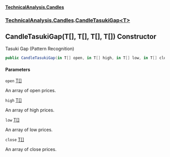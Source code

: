 #### [TechnicalAnalysis.Candles](Atypical.TechnicalAnalysis.Candles.md 'Atypical.TechnicalAnalysis.Candles')
### [TechnicalAnalysis.Candles](Atypical.TechnicalAnalysis.Candles.md#TechnicalAnalysis.Candles 'TechnicalAnalysis.Candles').[CandleTasukiGap&lt;T&gt;](CandleTasukiGap_T_.md 'TechnicalAnalysis.Candles.CandleTasukiGap<T>')

## CandleTasukiGap(T[], T[], T[], T[]) Constructor

Tasuki Gap (Pattern Recognition)

```csharp
public CandleTasukiGap(in T[] open, in T[] high, in T[] low, in T[] close);
```
#### Parameters

<a name='TechnicalAnalysis.Candles.CandleTasukiGap_T_.CandleTasukiGap(T[],T[],T[],T[]).open'></a>

`open` [T](CandleTasukiGap_T_.md#TechnicalAnalysis.Candles.CandleTasukiGap_T_.T 'TechnicalAnalysis.Candles.CandleTasukiGap<T>.T')[[]](https://docs.microsoft.com/en-us/dotnet/api/System.Array 'System.Array')

An array of open prices.

<a name='TechnicalAnalysis.Candles.CandleTasukiGap_T_.CandleTasukiGap(T[],T[],T[],T[]).high'></a>

`high` [T](CandleTasukiGap_T_.md#TechnicalAnalysis.Candles.CandleTasukiGap_T_.T 'TechnicalAnalysis.Candles.CandleTasukiGap<T>.T')[[]](https://docs.microsoft.com/en-us/dotnet/api/System.Array 'System.Array')

An array of high prices.

<a name='TechnicalAnalysis.Candles.CandleTasukiGap_T_.CandleTasukiGap(T[],T[],T[],T[]).low'></a>

`low` [T](CandleTasukiGap_T_.md#TechnicalAnalysis.Candles.CandleTasukiGap_T_.T 'TechnicalAnalysis.Candles.CandleTasukiGap<T>.T')[[]](https://docs.microsoft.com/en-us/dotnet/api/System.Array 'System.Array')

An array of low prices.

<a name='TechnicalAnalysis.Candles.CandleTasukiGap_T_.CandleTasukiGap(T[],T[],T[],T[]).close'></a>

`close` [T](CandleTasukiGap_T_.md#TechnicalAnalysis.Candles.CandleTasukiGap_T_.T 'TechnicalAnalysis.Candles.CandleTasukiGap<T>.T')[[]](https://docs.microsoft.com/en-us/dotnet/api/System.Array 'System.Array')

An array of close prices.